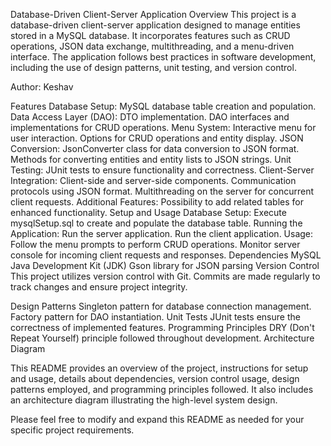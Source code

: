 Database-Driven Client-Server Application
Overview
This project is a database-driven client-server application designed to manage entities stored in a MySQL database. It incorporates features such as CRUD operations, JSON data exchange, multithreading, and a menu-driven interface. The application follows best practices in software development, including the use of design patterns, unit testing, and version control.

Author: Keshav

Features
Database Setup:
MySQL database table creation and population.
Data Access Layer (DAO):
DTO implementation.
DAO interfaces and implementations for CRUD operations.
Menu System:
Interactive menu for user interaction.
Options for CRUD operations and entity display.
JSON Conversion:
JsonConverter class for data conversion to JSON format.
Methods for converting entities and entity lists to JSON strings.
Unit Testing:
JUnit tests to ensure functionality and correctness.
Client-Server Integration:
Client-side and server-side components.
Communication protocols using JSON format.
Multithreading on the server for concurrent client requests.
Additional Features:
Possibility to add related tables for enhanced functionality.
Setup and Usage
Database Setup:
Execute mysqlSetup.sql to create and populate the database table.
Running the Application:
Run the server application.
Run the client application.
Usage:
Follow the menu prompts to perform CRUD operations.
Monitor server console for incoming client requests and responses.
Dependencies
MySQL
Java Development Kit (JDK)
Gson library for JSON parsing
Version Control
This project utilizes version control with Git. Commits are made regularly to track changes and ensure project integrity.

Design Patterns
Singleton pattern for database connection management.
Factory pattern for DAO instantiation.
Unit Tests
JUnit tests ensure the correctness of implemented features.
Programming Principles
DRY (Don't Repeat Yourself) principle followed throughout development.
Architecture Diagram

This README provides an overview of the project, instructions for setup and usage, details about dependencies, version control usage, design patterns employed, and programming principles followed. It also includes an architecture diagram illustrating the high-level system design.

Please feel free to modify and expand this README as needed for your specific project requirements.







 
 
